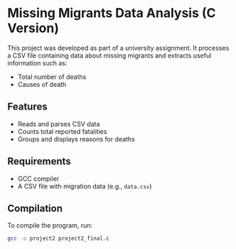 # Missing Migrants Data Analysis (C Version)

This project was developed as part of a university assignment. It processes a CSV file containing data about missing migrants and extracts useful information such as:

- Total number of deaths
- Causes of death

## Features

- Reads and parses CSV data
- Counts total reported fatalities
- Groups and displays reasons for deaths

## Requirements

- GCC compiler
- A CSV file with migration data (e.g., `data.csv`)

## Compilation

To compile the program, run:

```bash
gcc -o project2 project2_final.c
